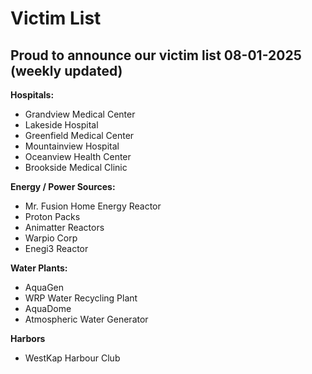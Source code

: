 # Victim List 

## Proud to announce our victim list 08-01-2025 (weekly updated)


**Hospitals:**

- Grandview Medical Center
- Lakeside Hospital
- Greenfield Medical Center
- Mountainview Hospital
- Oceanview Health Center
- Brookside Medical Clinic


**Energy / Power Sources:** 

- Mr. Fusion Home Energy Reactor
- Proton Packs
- Animatter Reactors
- Warpio Corp
- Enegi3 Reactor

**Water Plants:** 

- AquaGen
- WRP Water Recycling Plant
- AquaDome
- Atmospheric Water Generator

**Harbors**
- WestKap Harbour Club

